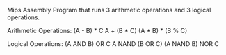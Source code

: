 Mips Assembly Program that runs 3 arithmetic operations and 3 logical operations. 

Arithmetic Operations:
(A - B) * C
A + (B * C)
(A * B) * (B % C)

Logical Operations:
(A AND B) OR C
A NAND (B OR C) 
(A NAND B) NOR C
